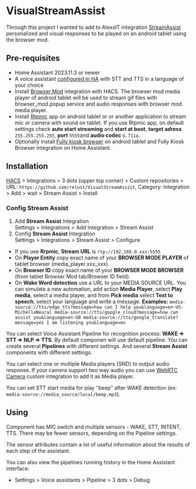 # VisualStreamAssist
Through this project I wanted to add to AlexxIT integration  [StreamAssist](https://github.com/AlexxIT/StreamAssist) personalized and visual responses to be played on an android tablet using the browser mod.

## Pre-requisites

- Home Assistant 2023.11.3 or newer
- A voice assistant [configured in HA](https://my.home-assistant.io/redirect/voice_assistants/) with STT and TTS in a language of your choice
- Install [Browser Mod](https://github.com/thomasloven/hass-browser_mod) integration with HACS. The browser mod media player of android tablet will be used to stream gif files with browser_mod.popup service and audio responses with browser mod media player.
- Install [Rtpmic](https://play.google.com/store/apps/details?id=com.rtpmic&hl=en_US) app on android tablet or or another application to stream mic or camera with sound on tablet. If you use Rtpmic app, on default settings check **auto start streaming** and **start at boot**, **target adress** `255.255.255.255`, **port** `5555`and **audio codec** `G.711a`.
- Optionally install [Fully kiosk browser](https://play.google.com/store/apps/details?id=de.ozerov.fully&hl=en_US) on android tablet and Fully Kiosk Browser integration on Home Assistant.

## Installation

[HACS](https://hacs.xyz/) > Integrations > 3 dots (upper top corner) > Custom repositories > URL: `https://github.com/relust/VisualStreamAssist`, Category: Integration > Add > wait > Stream Assist > Install

### Config Stream Assist

1. Add **Stream Assist** Integration  
   Settings > Integrations > Add Integration > Stream Assist
2. Config **Stream Assist** Integration  
   Settings > Integrations > Stream Assist > Configure

- If you use **Rrpmic**, **Stream URL** is `rtp://192.168.0.xxx:5555`
- On **Player Entity** copy exact name of your **BROWSER MODE PLAYER** of tablet browser (media_player.xxx_xxx).
- On **Browser ID** copy exact name of your **BROWSER MODE BROWSER** (from tablet Browser Mod tab/Browser ID field).
- On **Wake Word detection** use a URL to your MEDIA SOURCE URL. You can simulate a new automation, add action **Media Player**, select **Play media**, select a media player, and from **Pick media** select **Text to speech**, select your language and write a message.
   **Examples:**  ```media-source://tts/edge_tts?message=how can I help you&language=en-US-MichelleNeural
                     media-source://tts/google_cloud?message=how can assist you&language=en-GB
                     media-source://tts/google_translate?message=yes I am listening you&language=en```  

You can select Voice Assistant Pipeline for recognition process: **WAKE => STT => NLP => TTS**. By default componen will use default pipeline. You can create several **Pipelines** with different settings. And several **Stream Assist** components with different settings.

You can select one or multiple Media players (SND) to output audio response. If your camera support two way audio you can use [WebRTC Camera](https://github.com/AlexxIT/WebRTC#stream-to-camera) custom integration to add it as Media player.

You can set STT start media for play "beep" after WAKE detection (ex: `media-source://media_source/local/beep.mp3`).

## Using

Component has MIC switch and multiple sensors - WAKE, STT, INTENT, TTS. There may be fewer sensors, depending on the Pipeline settings.

The sensor attributes contain a lot of useful information about the results of each step of the assistant.

You can also view the pipelines running history in the Home Assistant interface:

- Settings > Voice assistants > Pipeline > 3 dots > Debug
